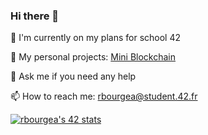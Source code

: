 ### Hi there 👋

🔭 I'm currently on my plans for school 42

💾 My personal projects: [Mini Blockchain](https://github.com/krolhm/blockchain)

💬 Ask me if you need any help

📫 How to reach me: rbourgea@student.42.fr

[![rbourgea's 42 stats](https://badge42.herokuapp.com/api/stats/rbourgea?privacyEmail=true)](https://github.com/krolhm)
